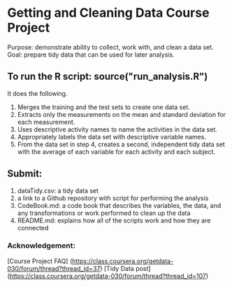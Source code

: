 # Getting and Cleaning Data Course Project
Purpose: demonstrate ability to collect, work with, and clean a data set. 
Goal: prepare tidy data that can be used for later analysis.

## To run the R script: source("run_analysis.R")
It does the following. 
1) Merges the training and the test sets to create one data set.
2) Extracts only the measurements on the mean and standard deviation for each measurement. 
3) Uses descriptive activity names to name the activities in the data set.
4) Appropriately labels the data set with descriptive variable names. 
5) From the data set in step 4, creates a second, independent tidy data set with the average of each variable for each activity and each subject.

## Submit: 
1) dataTidy.csv: a tidy data set
2) a link to a Github repository with script for performing the analysis
3) CodeBook.md: a code book that describes the variables, the data, and any transformations or work performed to clean up the data
4) README.md: explains how all of the scripts work and how they are connected  

### Acknowledgement:
[Course Project FAQ] (https://class.coursera.org/getdata-030/forum/thread?thread_id=37)
[Tidy Data post] (https://class.coursera.org/getdata-030/forum/thread?thread_id=107)

